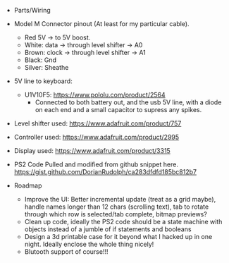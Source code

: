 * Parts/Wiring
- Model M Connector pinout (At least for my particular cable). 
  - Red 5V -> to 5V boost.
  - White: data -> through level shifter -> A0
  - Brown: clock -> through level shifter -> A1
  - Black: Gnd
  - Silver: Sheathe


- 5V line to keyboard:
  - U1V10F5: https://www.pololu.com/product/2564 
    - Connected to both battery out, and the usb 5V line, with a diode on each end and a small capacitor to supress any spikes.

- Level shifter used: https://www.adafruit.com/product/757

- Controller used: https://www.adafruit.com/product/2995

- Display used: https://www.adafruit.com/product/3315




* PS2 Code
  Pulled and modified from github snippet here.
  https://gist.github.com/DorianRudolph/ca283dfdfd185bc812b7

* Roadmap
  * Improve the UI: Better incremental update (treat as a grid maybe), handle names longer than 12 chars (scrolling text), tab to rotate through which row is selected/tab complete, bitmap previews?
  * Clean up code, ideally the PS2 code should be a state machine with objects instead of a jumble of if statements and booleans
  * Design a 3d printable case for it beyond what I hacked up in one night. Ideally enclose the whole thing nicely!
  * Blutooth support of course!!!
  

